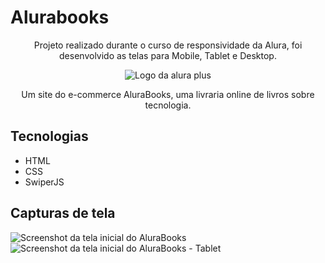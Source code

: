 # Alurabooks
<p align="center">Projeto realizado durante o curso de responsividade da Alura, foi desenvolvido as telas para Mobile, Tablet e Desktop.</p>

<p align="center"> <img src="https://github.com/MonicaHillman/alurabooks/blob/aula05/img/Logo.svg" alt="Logo da alura plus"> </p>
<p align="center">Um site do e-commerce AluraBooks, uma livraria online de livros sobre tecnologia.</p>

## Tecnologias
* HTML
* CSS
* SwiperJS

## Capturas de tela
![Screenshot da tela inicial do AluraBooks](https://imgur.com/6GsjQvJ.png)
![Screenshot da tela inicial do AluraBooks - Tablet](https://uploaddeimagens.com.br/imagens/RTjGCg4)
